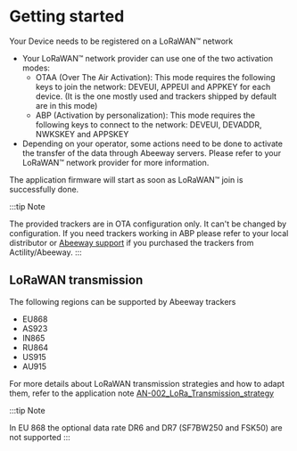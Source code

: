 # Getting started

Your Device needs to be registered on a LoRaWAN™ network

-   Your LoRaWAN™ network provider can use one of the two activation modes:
    -   OTAA (Over The Air Activation): This mode requires the following keys to join the network: DEVEUI, APPEUI and APPKEY for each device. (It is the one mostly used and trackers shipped by default are in this mode)
    -   ABP (Activation by personalization): This mode requires the following keys to connect to the network: DEVEUI, DEVADDR, NWKSKEY and APPSKEY
-   Depending on your operator, some actions need to be done to activate the transfer of the data through Abeeway servers. Please refer to your LoRaWAN™ network provider for more information.

The application firmware will start as soon as LoRaWAN™ join is successfully done.

:::tip Note

The provided trackers are in OTA configuration only. It can't be
changed by configuration. If you need trackers working in ABP please
refer to your local distributor or [Abeeway support](../../../../troubleshooting-support/FAQ_R/) if you purchased
the trackers from Actility/Abeeway.
:::

## LoRaWAN transmission

The following regions can be supported by Abeeway trackers

-   EU868
-   AS923
-   IN865
-   RU864
-   US915
-   AU915

For more details about LoRaWAN transmission strategies and how to adapt them, refer to the
application note [AN-002_LoRa_Transmission_strategy](../../../D-Reference/DocLibrary_R/AbeewayTrackers_R.md#application-notes)

:::tip Note

In EU 868 the optional data rate DR6 and DR7 (SF7BW250 and FSK50) are not supported
:::
